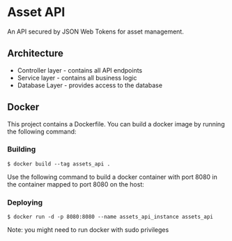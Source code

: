 # Asset API
An API secured by JSON Web Tokens for asset management.

## Architecture
 - Controller layer - contains all API endpoints
 - Service layer - contains all business logic
 - Database Layer - provides access to the database

## Docker
This project contains a Dockerfile. You can build a docker image by running the following command:

### Building
```shell
$ docker build --tag assets_api . 
```

Use the following command to build a docker container with port 8080 in the container mapped to port 8080 on the host:

### Deploying
```shell
$ docker run -d -p 8080:8080 --name assets_api_instance assets_api
```

Note: you might need to run docker with sudo privileges